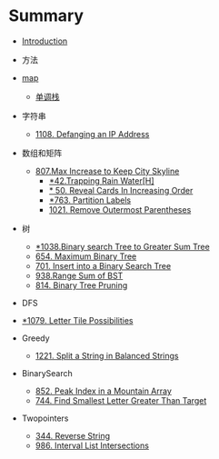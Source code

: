 # Summary

* [Introduction](README.md)
* 方法
* [map](map.md)
    * [单调栈](method/monotoneStack.md)
* 字符串
  
    * [1108. Defanging an IP Address](string/1108.md)
* 数组和矩阵
  * [807.Max Increase to Keep City Skyline](arrayMatrix/807.md)
    * [ *42.Trapping Rain Water[H]](arrayMatrix/*42.md)
    * [* 50. Reveal Cards In Increasing Order](arrayMatrix/*50.md)
    * [*763. Partition Labels](arrayMatrix/*763.md)
    * [1021. Remove Outermost Parentheses](arrayMatrix/1021.md)
* 树

    * [*1038.Binary search Tree to Greater Sum Tree](tree/*1038.md)
    * [654. Maximum Binary Tree](tree/*654.md)
    * [701. Insert into a Binary Search Tree](tree/701.md)
    * [938.Range Sum of BST](tree/938.md)
    * [814. Binary Tree Pruning](tree/814.md)
* DFS
* [*1079. Letter Tile Possibilities](DFS/*1079.md)
* Greedy
  * [1221. Split a String in Balanced Strings](greedy/1221.md)
* BinarySearch
    * [852. Peak Index in a Mountain Array](BinarySearch/852.md)
    * [744. Find Smallest Letter Greater Than Target](BinarySearch/744.md)
* Twopointers
    * [344. Reverse String](Twopointers/344.md)
    * [986. Interval List Intersections](Twopointers/986.md)
